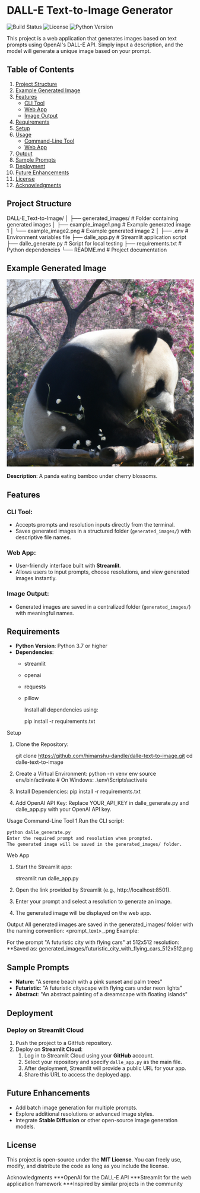 # DALL-E Text-to-Image Generator

![Build Status](https://img.shields.io/badge/build-passing-brightgreen)
![License](https://img.shields.io/badge/license-MIT-blue)
![Python Version](https://img.shields.io/badge/python-3.7%2B-blue)

This project is a web application that generates images based on text prompts using OpenAI's DALL-E API. Simply input a description, and the model will generate a unique image based on your prompt.

## Table of Contents
1. [Project Structure](#project-structure)
2. [Example Generated Image](#example-generated-image)
3. [Features](#features)
   - [CLI Tool](#cli-tool)
   - [Web App](#web-app)
   - [Image Output](#image-output)
4. [Requirements](#requirements)
5. [Setup](#setup)
6. [Usage](#usage)
   - [Command-Line Tool](#command-line-tool)
   - [Web App](#web-app-1)
7. [Output](#output)
8. [Sample Prompts](#sample-prompts)
9. [Deployment](#deployment)
10. [Future Enhancements](#future-enhancements)
11. [License](#license)
12. [Acknowledgments](#acknowledgments)

## Project Structure
DALL-E_Text-to-Image/ │ ├── generated_images/ # Folder containing generated images │ ├── example_image1.png # Example generated image 1 │ └── example_image2.png # Example generated image 2 │ ├── .env # Environment variables file ├── dalle_app.py # Streamlit application script ├── dalle_generate.py # Script for local testing ├── requirements.txt # Python dependencies └── README.md # Project documentation


## Example Generated Image

![A panda eating bamboo under cherry blossoms](generated_images/A_panda_eating_bamboo_under_cherry_blossoms_1024x1024.png)

**Description**: A panda eating bamboo under cherry blossoms.

## Features

### CLI Tool:
- Accepts prompts and resolution inputs directly from the terminal.
- Saves generated images in a structured folder (`generated_images/`) with descriptive file names.

### Web App:
- User-friendly interface built with **Streamlit**.
- Allows users to input prompts, choose resolutions, and view generated images instantly.

### Image Output:
- Generated images are saved in a centralized folder (`generated_images/`) with meaningful names.

## Requirements

- **Python Version**: Python 3.7 or higher
- **Dependencies**:
  - streamlit
  - openai
  - requests
  - pillow

	Install all dependencies using:

	pip install -r requirements.txt

Setup
1. Clone the Repository:


	git clone https://github.com/himanshu-dandle/dalle-text-to-image.git
	cd dalle-text-to-image

2. Create a Virtual Environment:
	python -m venv env
	source env/bin/activate  # On Windows: .\env\Scripts\activate
3. Install Dependencies:
	pip install -r requirements.txt
4. Add OpenAI API Key:
	Replace YOUR_API_KEY in dalle_generate.py and dalle_app.py with your OpenAI API key.

Usage
Command-Line Tool
1.Run the CLI script:


	python dalle_generate.py
	Enter the required prompt and resolution when prompted.
	The generated image will be saved in the generated_images/ folder.
	
Web App

1. Start the Streamlit app:


	streamlit run dalle_app.py
2. Open the link provided by Streamlit (e.g., http://localhost:8501).
3. Enter your prompt and select a resolution to generate an image.
4. The generated image will be displayed on the web app.

Output
All generated images are saved in the generated_images/ folder with the naming convention:
	<prompt_text>_<resolution>.png
Example:

For the prompt "A futuristic city with flying cars" at 512x512 resolution:
**Saved as: generated_images/futuristic_city_with_flying_cars_512x512.png

## Sample Prompts

- **Nature**: "A serene beach with a pink sunset and palm trees"
- **Futuristic**: "A futuristic cityscape with flying cars under neon lights"
- **Abstract**: "An abstract painting of a dreamscape with floating islands"



## Deployment

### Deploy on Streamlit Cloud
1. Push the project to a GitHub repository.
2. Deploy on **Streamlit Cloud**:
   1. Log in to Streamlit Cloud using your **GitHub** account.
   2. Select your repository and specify `dalle_app.py` as the main file.
   3. After deployment, Streamlit will provide a public URL for your app.
   4. Share this URL to access the deployed app.


## Future Enhancements

- Add batch image generation for multiple prompts.
- Explore additional resolutions or advanced image styles.
- Integrate **Stable Diffusion** or other open-source image generation models.


## License

This project is open-source under the **MIT License**. You can freely use, modify, and distribute the code as long as you include the license.

Acknowledgments
***OpenAI for the DALL-E API
***Streamlit for the web application framework
***Inspired by similar projects in the community